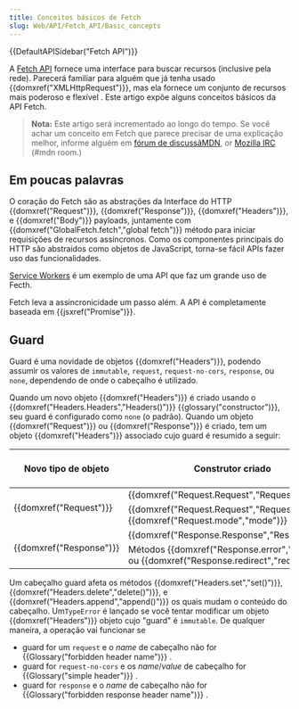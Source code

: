 ```yaml
---
title: Conceitos básicos de Fetch
slug: Web/API/Fetch_API/Basic_concepts
---
```


{{DefaultAPISidebar("Fetch API")}}

A [Fetch API](/pt-BR/docs/Web/API/Fetch_API) fornece uma interface para buscar recursos (inclusive pela rede). Parecerá familiar para alguém que já tenha usado {{domxref("XMLHttpRequest")}}, mas ela fornece um conjunto de recursos mais poderoso e flexível . Este artigo expõe alguns conceitos básicos da API Fetch.

> **Nota:** Este artigo será incrementado ao longo do tempo. Se você achar um conceito em Fetch que parece precisar de uma explicação melhor, informe alguém em [fórum de discussãMDN](https://discourse.mozilla-community.org/c/mdn), or [Mozilla IRC](https://wiki.mozilla.org/IRC) (#mdn room.)

## Em poucas palavras

O coração do Fetch são as abstrações da Interface do HTTP {{domxref("Request")}}, {{domxref("Response")}}, {{domxref("Headers")}}, e {{domxref("Body")}} payloads, juntamente com {{domxref("GlobalFetch.fetch","global fetch")}} método para iniciar requisições de recursos assíncronos. Como os componentes principais do HTTP são abstraidos como objetos de JavaScript, torna-se fácil APIs fazer uso das funcionalidades.

[Service Workers](/pt-BR/docs/Web/API/ServiceWorker_API) é um exemplo de uma API que faz um grande uso de Fecth.

Fetch leva a assincronicidade um passo além. A API é completamente baseada em {{jsxref("Promise")}}.

## Guard

Guard é uma novidade de objetos {{domxref("Headers")}}, podendo assumir os valores de `immutable`, `request`, `request-no-cors`, `response`, ou `none`, dependendo de onde o cabeçalho é utilizado.

Quando um novo objeto {{domxref("Headers")}} é criado usando o {{domxref("Headers.Headers","Headers()")}} {{glossary("constructor")}}, seu guard é configurado como `none` (o padrão). Quando um objeto {{domxref("Request")}} ou {{domxref("Response")}} é criado, tem um objeto {{domxref("Headers")}} associado cujo guard é resumido a seguir:

<table class="standard-table">
  <thead>
    <tr>
      <th scope="row">Novo tipo de objeto</th>
      <th scope="col">Construtor criado</th>
      <th scope="col">
        Configuração guard associada ao objeto {{domxref("Headers")}}
      </th>
    </tr>
  </thead>
  <tbody>
    <tr>
      <td rowspan="2">{{domxref("Request")}}</td>
      <td>{{domxref("Request.Request","Request()")}}</td>
      <td><code>request</code></td>
    </tr>
    <tr>
      <td>
        {{domxref("Request.Request","Request()")}} com
        {{domxref("Request.mode","mode")}} de <code>no-cors</code>
      </td>
      <td><code>request-no-cors</code></td>
    </tr>
    <tr>
      <td rowspan="2">{{domxref("Response")}}</td>
      <td>{{domxref("Response.Response","Response()")}}</td>
      <td><code>response</code></td>
    </tr>
    <tr>
      <td>
        Métodos {{domxref("Response.error","error()")}} ou
        {{domxref("Response.redirect","redirect()")}}
      </td>
      <td><code>immutable</code></td>
    </tr>
  </tbody>
</table>

Um cabeçalho guard afeta os métodos {{domxref("Headers.set","set()")}}, {{domxref("Headers.delete","delete()")}}, e {{domxref("Headers.append","append()")}} os quais mudam o conteúdo do cabeçalho. Um`TypeError` é lançado se você tentar modificar um objeto {{domxref("Headers")}} objeto cujo "guard" é `immutable`. De qualquer maneira, a operação vai funcionar se

- guard for um `request` e o _name_ de cabeçalho não for {{Glossary("forbidden header name")}} .
- guard for `request-no-cors` e os _name_/_value_ de cabeçalho for {{Glossary("simple header")}} .
- guard for `response` e o _name_ de cabeçalho não for {{Glossary("forbidden response header name")}} .
